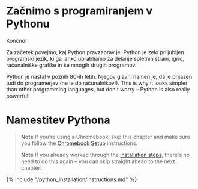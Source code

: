 # Začnimo s programiranjem v Pythonu

Končno!

Za začetek povejmo, kaj Python pravzaprav je. Python je zelo priljubljen programski jezik, ki ga lahko uprabljamo za delanje spletnih strani, igric, računalniške grafike in še mnogih drugih programov.

Python je nastal v poznih 80-ih letih. Njegov glavni namen je, da je prijazen tudi do programerjev (ne le do računalnikov!). This is why it looks simpler than other programming languages, but don't worry – Python is also really powerful!

# Namestitev Pythona

> **Note** If you're using a Chromebook, skip this chapter and make sure you follow the [Chromebook Setup](../chromebook_setup/README.md) instructions.
> 
> **Note** If you already worked through the [installation steps](../installation/README.md), there's no need to do this again – you can skip straight ahead to the next chapter!

{% include "/python_installation/instructions.md" %}